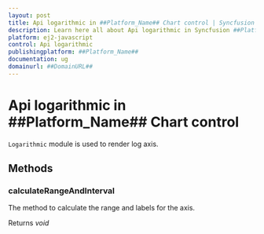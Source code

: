 ```yaml
---
layout: post
title: Api logarithmic in ##Platform_Name## Chart control | Syncfusion
description: Learn here all about Api logarithmic in Syncfusion ##Platform_Name## Chart control of Syncfusion Essential JS 2 and more.
platform: ej2-javascript
control: Api logarithmic 
publishingplatform: ##Platform_Name##
documentation: ug
domainurl: ##DomainURL##
---
```


# Api logarithmic in ##Platform_Name## Chart control

`Logarithmic` module is used to render log axis.

## Methods

### calculateRangeAndInterval

The method to calculate the range and labels for the axis.

Returns *void*
